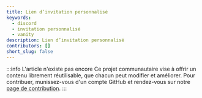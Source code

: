```yaml
---
title: Lien d’invitation personnalisé
keywords:
  - discord
  - invitation personnalisé
  - vanity
description: Lien d’invitation personnalisé
contributors: []
short_slug: false
---
```


:::info L'article n'existe pas encore
Ce projet communautaire vise à offrir un contenu librement réutilisable, que chacun peut modifier et améliorer.
Pour contribuer, munissez-vous d'un compte GitHub et rendez-vous sur notre [page de contribution](/wiki/contribuer).
:::
